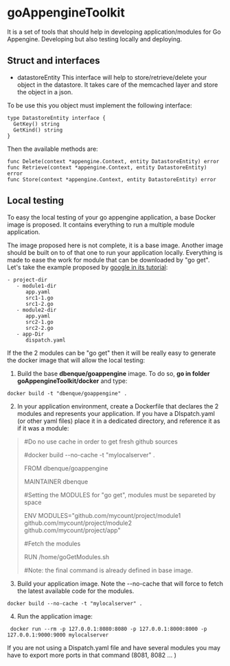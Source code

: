 
goAppengineToolkit
==================

It is a set of tools that should help in developing application/modules for Go Appengine.
Developing but also testing locally and deploying.

Struct and interfaces
---------------------------

 - datastoreEntity
 This interface will help to store/retrieve/delete your object in the datastore. It takes care of the memcached layer and store the object in a json.

To be use this you object must implement the following interface:

    type DatastoreEntity interface {
      GetKey() string
      GetKind() string
    }

Then the available methods are:

    func Delete(context *appengine.Context, entity DatastoreEntity) error
    func Retrieve(context *appengine.Context, entity DatastoreEntity) error
    func Store(context *appengine.Context, entity DatastoreEntity) error

Local testing
----------------
To easy the local testing of your go appengine application, a base Docker image is proposed. It contains everything to run a multiple module application.

The image proposed here is not complete, it is a base image. Another image should be built on to of that one to run your application locally. Everything is made to ease the work for module that can be downloaded by "go get". Let's take the example proposed by [google in its tutorial](https://cloud.google.com/appengine/docs/go/#Go_Organizing_Go_apps):

    - project-dir
       - module1-dir
          app.yaml
          src1-1.go
          src1-2.go
       - module2-dir
          app.yaml
          src2-1.go
          src2-2.go
       - app-Dir
          dispatch.yaml

If the the 2 modules can be "go get" then it will be really easy to generate the docker image that will allow the local testing:

 1. Build the base **dbenque/goappengine** image. To do so, **go in folder goAppengineToolkit/docker** and type:

  `docker build -t "dbenque/goappengine" .`

 2. In your application environment, create a Dockerfile that declares the 2 modules and represents your application. If you have a DIspatch.yaml (or other yaml files) place it in a dedicated directory, and reference it as if it was a module:
>  \#Do no use cache in order to get fresh github sources
>
>  \#docker build --no-cache -t "mylocalserver" .
>  
>  FROM dbenque/goappengine
>
>  MAINTAINER dbenque
>
>
>  \#Setting the MODULES for "go get", modules must be separeted by space
>
>  ENV MODULES="github.com/mycount/project/module1 github.com/mycount/project/module2 github.com/mycount/project/app"
>
>  \#Fetch the modules
>
>  RUN /home/goGetModules.sh
>
>
>  \#Note: the final command is already defined in base image.

 3. Build your application image. Note the --no-cache that will force to fetch the latest available code for the modules.

 `docker build --no-cache -t "mylocalserver" .`

 4. Run the application image:

  ` docker run --rm -p 127.0.0.1:8080:8080 -p 127.0.0.1:8000:8000 -p 127.0.0.1:9000:9000 mylocalserver`

  If you are not using a Dispatch.yaml file and have several modules you may have to export more ports in that command (8081, 8082 ... )
